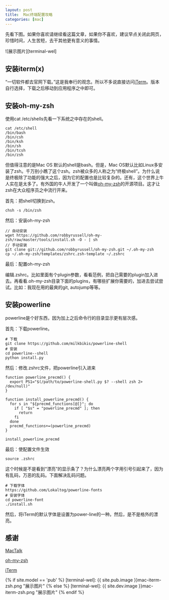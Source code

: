 ```yaml
---
layout: post
title:  Mac终端配置攻略
categories: [mac]
---
```


先看下图。如果你喜欢请继续看这篇文章，如果你不喜欢，建议早点关闭此网页，珍惜时间，人生苦短，去干其他更有意义的事情。

![展示图片][terminal-wel]

## 安装iterm(x) ##

“一切软件都去官网下载。”这是我奉行的观念。所以不多说直接访问[iTerm]。版本自行选择，下载之后移动到应用程序之中即可。

## 安装oh-my-zsh ##

使用cat /etc/shells先看一下系统之中存在的shell。

```shell
cat /etc/shell
/bin/bash
/bin/csh
/bin/ksh
/bin/sh
/bin/tcsh
/bin/zsh
```

但值得注意的是Mac OS 默认的shell是bash。但是，Mac OS默认比如Linux多安装了zsh。千万别小瞧了这个zsh。zsh被众多的人称之为“终极shell”。为什么说是终极除了功能的强大之后，因为它的配置也是比较复杂的。还有，这个世界上牛人实在是太多了。有外国的牛人开发了一个叫做[oh-my-zsh]的开源项目。这才让zsh在大众程序员之中流行开来。

首先：把shell切换到zsh。

```shell
chsh -s /bin/zsh
```

然后：安装oh-my-zsh

```shell
// 自动安装
wget https://github.com/robbyrussell/oh-my-zsh/raw/master/tools/install.sh -O - | sh
// 手动安装
git clone git://github.com/robbyrussell/oh-my-zsh.git ~/.oh-my-zsh
cp ~/.oh-my-zsh/templates/zshrc.zsh-template ~/.zshrc
```
最后：配置oh-my-zsh

编辑.zshrc。比如里面有个plugin参数，看看范例，把自己需要的plugin加入进去。再看看.oh-my-zsh目录下面的plugins，有哪些扩展你需要的，加进去尝试尝试。比如：我现在用的最爽的git, autojump等等。

## 安装powerline ##

powerline是个好东西，因为加上之后命令行的目录显示更有层次感。

首先：下载powerline。

```shell
# 下载
git clone https://github.com/milkbikis/powerline-shell
# 安装
cd powerline--shell
python install.py
```

然后：修改.zshrc文件，把powerline引入进来

```
function powerline_precmd() {
  export PS1="$(/path/to/powerline-shell.py $? --shell zsh 2> /dev/null)"
}

function install_powerline_precmd() {
  for s in "${precmd_functions[@]}"; do
    if [ "$s" = "powerline_precmd" ]; then
      return
    fi
  done
  precmd_functions+=(powerline_precmd)
}

install_powerline_precmd
```

最后：使配置文件生效

```
source .zshrc
```

这个时候是不是看到“漂亮”的显示条了？为什么漂亮两个字用引号引起来了，因为有乱码，万恶的乱码。下面解决乱码问题。

```
# 下载字体
https://github.com/Lokaltog/powerline-fonts
# 安装字体
cd powerline-font
./install.sh
```

然后，将iTerm的默认字体是设置为power-line的一种。然后，是不是格外的漂亮。


## 感谢 ##

[MacTalk]

[oh-my-zsh]

[iTerm]



{% if site.model == 'pub' %}
[terminal-wel]:   {{ site.pub.image }}mac-iterm-zsh.png "展示图片"
{% else %}
[terminal-wel]:   {{ site.dev.image }}mac-iterm-zsh.png "展示图片"
{% endif %}


[iTerm]:https://www.iterm2.com/downloads.html
[oh-my-zsh]:https://github.com/robbyrussell/oh-my-zsh
[MacTalk]:http://macshuo.com/?p=676





